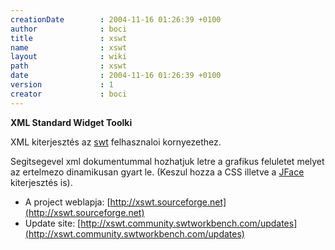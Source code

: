 ```yaml
---
creationDate        : 2004-11-16 01:26:39 +0100 
author              : boci 
title               : xswt 
name                : xswt 
layout              : wiki 
path                : xswt 
date                : 2004-11-16 01:26:39 +0100 
version             : 1 
creator             : boci 
---
```

__XML Standard Widget Toolki__

XML kiterjesztés az [swt](swt.html) felhasznaloi kornyezethez.

Segitsegevel xml dokumentummal hozhatjuk letre a grafikus feluletet melyet az ertelmezo dinamikusan gyart le. (Keszul hozza a CSS illetve a [JFace](JFace.html) kiterjesztés is).

*   A project weblapja: [http://xswt.sourceforge.net](http://xswt.sourceforge.net)
*   Update site: [http://xswt.community.swtworkbench.com/updates](http://xswt.community.swtworkbench.com/updates)
